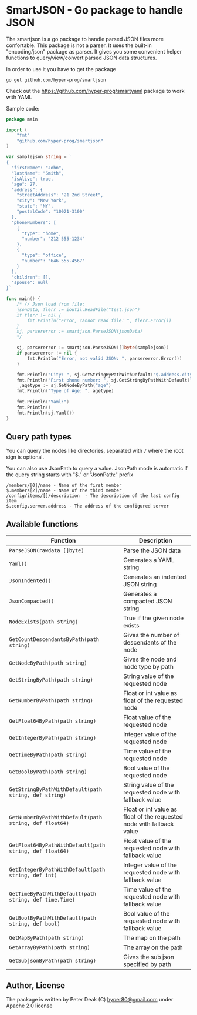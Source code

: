 SmartJSON - Go package to handle JSON
======================================

The smartjson is a go package to handle parsed JSON files more confortable.
This package is not a parser. It uses the built-in "encoding/json" package as parser.
It gives you some convenient helper functions to query/view/convert parsed JSON data structures.

In order to use it you have to get the package

	go get github.com/hyper-prog/smartjson

Check out the https://github.com/hyper-prog/smartyaml package to work with YAML

Sample code:

```go
package main

import (
	"fmt"
	"github.com/hyper-prog/smartjson"
)

var samplejson string = `
{
  "firstName": "John",
  "lastName": "Smith",
  "isAlive": true,
  "age": 27,
  "address": {
    "streetAddress": "21 2nd Street",
    "city": "New York",
    "state": "NY",
    "postalCode": "10021-3100"
  },
  "phoneNumbers": [
    {
      "type": "home",
      "number": "212 555-1234"
    },
    {
      "type": "office",
      "number": "646 555-4567"
    }
  ],
  "children": [],
  "spouse": null
}`

func main() {
	/* // Json load from file:
	jsonData, flerr := ioutil.ReadFile("test.json")
	if flerr != nil {
		fmt.Println("Error, cannot read file: ", flerr.Error())
	}
	sj, parsererror := smartjson.ParseJSON(jsonData)
	*/

	sj, parsererror := smartjson.ParseJSON([]byte(samplejson))
	if parsererror != nil {
		fmt.Println("Error, not valid JSON: ", parsererror.Error())
	}

	fmt.Println("City: ", sj.GetStringByPathWithDefault("$.address.city", "Unknown"))
	fmt.Println("First phone number: ", sj.GetStringByPathWithDefault("/phoneNumbers/[0]/number", "Not available"))
	_,agetype := sj.GetNodeByPath("age")
	fmt.Println("Type of Age: ", agetype)
	
	fmt.Println("Yaml:")
	fmt.Println()
	fmt.Println(sj.Yaml())
}
```

Query path types
----------------

You can query the nodes like directories, separated with `/` where the root sign is optional.

You can also use JsonPath to query a value.
JsonPath mode is automatic if the query string starts with "$." or "JsonPath:" prefix

	/members/[0]/name - Name of the first member
	$.members[2]/name - Name of the third member
	/config/items/[]/description  - The description of the last config item
	$.config.server.address - The address of the configured server

Available functions
-------------------


| Function                                         | Description                                 |
| ------------------------------------------------ | ------------------------------------------- |
| `ParseJSON(rawdata []byte)`                      | Parse the JSON data                         |
| `Yaml()`                                         | Generates a YAML string                     |
| `JsonIndented()`                                 | Generates an indented JSON string           |
| `JsonCompacted()`                                | Generates a compacted JSON string           |
| `NodeExists(path string)`                        | True if the given node exists               |
| `GetCountDescendantsByPath(path string)`         | Gives the number of descendants of the node |
| `GetNodeByPath(path string)`                     | Gives the node and node type by path        |
| `GetStringByPath(path string)`                   | String value of the requested node          |
| `GetNumberByPath(path string)`                   | Float or int value as float of the requested node  |
| `GetFloat64ByPath(path string)`                  | Float value of the requested node           |
| `GetIntegerByPath(path string)`                  | Integer value of the requested node         |
| `GetTimeByPath(path string)`                     | Time value of the requested node            |
| `GetBoolByPath(path string)`                     | Bool value of the requested node            |
| `GetStringByPathWithDefault(path string, def string)`   | String value of the requested node with fallback value  |
| `GetNumberByPathWithDefault(path string, def float64)`  | Float or int value as float of the requested node with fallback value |
| `GetFloat64ByPathWithDefault(path string, def float64)` | Float value of the requested node with fallback value   |
| `GetIntegerByPathWithDefault(path string, def int)`     | Integer value of the requested node with fallback value |
| `GetTimeByPathWithDefault(path string, def time.Time)`  | Time value of the requested node with fallback value    |
| `GetBoolByPathWithDefault(path string, def bool)`       | Bool value of the requested node with fallback value    |
| `GetMapByPath(path string)`                      | The map on the path                         |
| `GetArrayByPath(path string)`                    | The array on the path                       |
| `GetSubjsonByPath(path string)`                  | Gives the sub json specified by path        |


Author, License
---------------

The package is written by Peter Deak (C) hyper80@gmail.com under Apache 2.0 license
